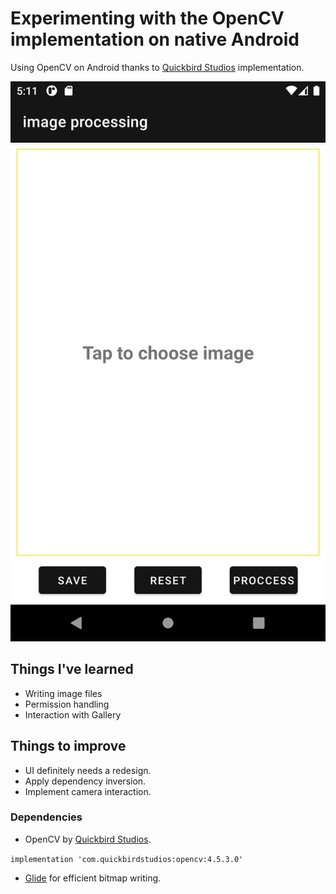 # Experimenting with the OpenCV implementation on native Android

Using OpenCV on Android thanks to [Quickbird Studios](https://quickbirdstudios.com/) implementation.

![screenshot](./ProjectAssets/Screenshot_20220616_171131.png)

## Things I've learned

- Writing image files
- Permission handling
- Interaction with Gallery

## Things to improve

- UI definitely needs a redesign.
- Apply dependency inversion.
- Implement camera interaction.

### Dependencies

* OpenCV by [Quickbird Studios](https://quickbirdstudios.com/).

`implementation 'com.quickbirdstudios:opencv:4.5.3.0'`

* [Glide](https://github.com/bumptech/glide) for efficient bitmap writing.
